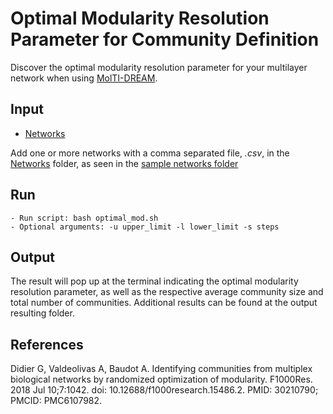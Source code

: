 # Optimal Modularity Resolution Parameter for Community Definition
Discover the optimal modularity resolution parameter for your multilayer network when using [MolTI-DREAM](https://github.com/gilles-didier/MolTi-DREAM).

## Input
* [Networks](src/networks/)

Add one or more networks with a comma separated file, *.csv*, in the [Networks](https://github.com/marbatlle/Optimal-Rands-Communities/blob/bbc1168e96cfa3c1a0b740dbf828c6bd5c87d74c/src/networks) folder, as seen in the [sample networks folder](https://github.com/marbatlle/Optimal-Rands-Communities/blob/bbc1168e96cfa3c1a0b740dbf828c6bd5c87d74c/src/sample_networks)


## Run 

    - Run script: bash optimal_mod.sh 
    - Optional arguments: -u upper_limit -l lower_limit -s steps

## Output
The result will pop up at the terminal indicating the optimal modularity resolution parameter, as well as the respective average community size and total number of communities. Additional results can be found at the output resulting folder.

## References
Didier G, Valdeolivas A, Baudot A. Identifying communities from multiplex biological networks by randomized optimization of modularity. F1000Res. 2018 Jul 10;7:1042. doi: 10.12688/f1000research.15486.2. PMID: 30210790; PMCID: PMC6107982.

